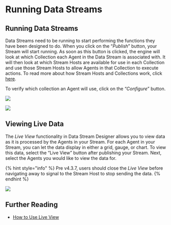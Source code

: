 # Running Data Streams

## Running Data Streams

Data Streams need to be running to start performing the functions they have been designed to do. When you click on the “_Publish_” button, your Stream will start running. As soon as this button is clicked, the engine will look at which Collection each Agent in the Data Stream is associated with. It will then look at which Stream Hosts are available for use in each Collection and use those Stream Hosts to allow Agents in that Collection to execute actions. To read more about how Stream Hosts and Collections work, click [here](../collection.md).

To verify which collection an Agent will use, click on the “_Configure_” button. &#x20;

![](<../../.gitbook/assets/image (1756).png>)

![](<../../.gitbook/assets/image (776).png>)

## Viewing Live Data

The _Live View_ functionality in Data Stream Designer allows you to view data as it is processed by the Agents in your Stream. For each Agent in your Stream, you can let the data display in either a grid, gauge, or chart. To view this data, select the “Live View” button after publishing your Stream. Next, select the Agents you would like to view the data for. &#x20;

{% hint style="info" %}
Pre v4.3.7, users should close the _Live View_ before navigating away to signal to the Stream Host to stop sending the data.
{% endhint %}

![](../../.gitbook/assets/IC\_3.png)

## Further Reading

* [How to Use Live View](../../how-tos/data-streams/use-live-view.md)

